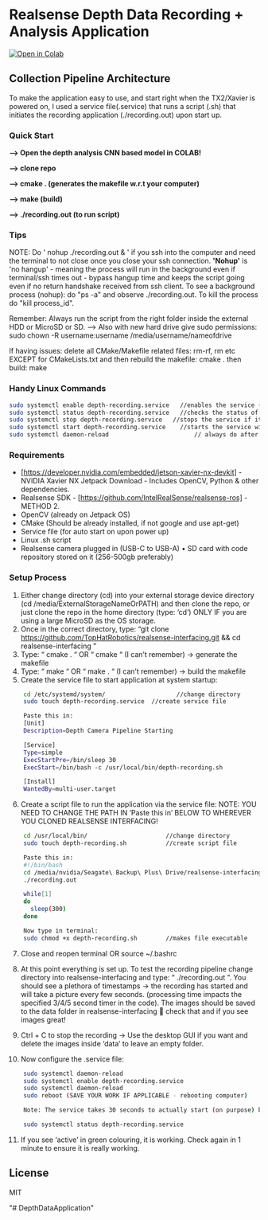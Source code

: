 # Realsense Depth Data Recording + Analysis Application

[![Open in Colab](https://colab.research.google.com/assets/colab-badge.svg)](https://colab.research.google.com/github/MaahirG/DepthDataApplication/blob/master/DepthCNN.ipynb)

## Collection Pipeline Architecture
To make the application easy to use, and start right when the TX2/Xavier is powered on, I used a service file(.service) that runs a script (.sh) that initiates the recording application (./recording.out) upon start up.

### Quick Start
**--> Open the depth analysis CNN based model in COLAB!**

**--> clone repo**

**--> cmake . (generates the makefile w.r.t your computer)**

**--> make (build)**

**--> ./recording.out (to run script)** 

### Tips
NOTE: Do ' nohup ./recording.out & ' if you ssh into the computer and need the terminal to not close once you close your ssh connection. **'Nohup'** is 'no hangup' - meaning the process will run in the background even if terminal/ssh times out - bypass hangup time and keeps the script going even if no return handshake received from ssh client. To see a background process (nohup): do "ps -a" and observe ./recording.out. To kill the process do "kill process_id".

Remember: Always run the script from the right folder inside the external HDD or MicroSD or SD.
--> Also with new hard drive give sudo permissions: sudo chown -R username:username /media/username/nameofdrive

If having issues: delete all CMake/Makefile related files: rm-rf, rm etc  EXCEPT for CMakeLists.txt and then rebuild the makefile: cmake .  then build: make

### Handy Linux Commands
```sh
sudo systemctl enable depth-recording.service	//enables the service (will run @startup)
sudo systemctl status depth-recording.service	//checks the status of the service
sudo systemctl stop depth-recording.service	  //stops the service if it is running
sudo systemctl start depth-recording.service	//starts the service without having to reboot
sudo systemctl daemon-reload			            // always do after any updates to code
```
### Requirements
* [https://developer.nvidia.com/embedded/jetson-xavier-nx-devkit] - NVIDIA Xavier NX Jetpack Download - Includes OpenCV, Python & other dependencies.
*	Realsense SDK - [https://github.com/IntelRealSense/realsense-ros] - METHOD 2.
*	OpenCV (already on Jetpack OS) 
*	CMake (Should be already installed, if not google and use apt-get)
*	Service file (for auto start on upon power up)
*	Linux .sh script
*	Realsense camera plugged in (USB-C to USB-A)
•	SD card with code repository stored on it (256-500gb preferably)


### Setup Process

1. Either change directory (cd) into your external storage device directory (cd /media/ExternalStorageNameOrPATH) and then clone the repo, or just clone the repo in the home directory (type: ‘cd’) ONLY IF you are using a large MicroSD as the OS storage.
2. Once in the correct directory, type: “git clone https://github.com/TopHatRobotics/realsense-interfacing.git && cd realsense-interfacing ” 
3. Type: “ cmake . “ OR “ cmake “   (I can’t remember) → generate the makefile
4. Type: “ make “ OR “ make . “     (I can’t remember) → build the makefile
5. Create the service file to start application at system startup:
```sh
    cd /etc/systemd/system/		               //change directory
    sudo touch depth-recording.service	//create service file

    Paste this in:
    [Unit]
    Description=Depth Camera Pipeline Starting

    [Service]
    Type=simple
    ExecStartPre=/bin/sleep 30
    ExecStart=/bin/bash -c /usr/local/bin/depth-recording.sh

    [Install]
    WantedBy=multi-user.target
```
6. Create a script file to run the application via the service file: 
NOTE: YOU NEED TO CHANGE THE PATH IN ‘Paste this in’ BELOW TO WHEREVER YOU CLONED REALSENSE INTERFACING!
```sh
    cd /usr/local/bin/			         	//change directory
    sudo touch depth-recording.sh			//create script file

    Paste this in:
    #!/bin/bash
    cd /media/nvidia/Seagate\ Backup\ Plus\ Drive/realsense-interfacing/
    ./recording.out

    while[1]
    do
      sleep(300)
    done

    Now type in terminal:
    sudo chmod +x depth-recording.sh		//makes file executable
```
7. Close and reopen terminal OR source ~/.bashrc

8. At this point everything is set up. To test the recording pipeline change directory into realsense-interfacing and type: “ ./recording.out ”. You should see a plethora of timestamps → the recording has started and will take a picture every few seconds. (processing time impacts the specified 3/4/5 second timer in the code). The images should be saved to the data folder in realsense-interfacing  check that and if you see images great!

9. Ctrl + C to stop the recording → Use the desktop GUI if you want and delete the images inside ‘data’ to leave an empty folder. 

10. Now configure the .service file: 

```sh
    sudo systemctl daemon-reload
    sudo systemctl enable depth-recording.service
    sudo systemctl daemon-reload
    sudo reboot (SAVE YOUR WORK IF APPLICABLE - rebooting computer)

    Note: The service takes 30 seconds to actually start (on purpose) because the system takes about 15 seconds to startup all prerequisite relevant processes, so it will not start recording until 30 seconds in. Should be good about 10 seconds after you get into the computer.

    sudo systemctl status depth-recording.service

```

11. If you see ‘active’ in green colouring, it is working. Check again in 1 minute to ensure it is really working.



License
----

MIT

"# DepthDataApplication" 
